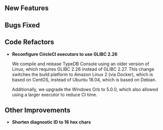 
## New Features


## Bugs Fixed


## Code Refactors
- **Reconfigure CircleCI executors to use GLIBC 2.26**
  
  We compile and release TypeDB Console using an older version of Linux, which requires GLIBC 2.26 instead of GLIBC 2.27. This change switches the build platform to Amazon Linux 2 (via Docker), which is based on CentOS, instead of Ubuntu 18.04, which is based on Debian.
  
  Additionally, we upgrade the Windows Orb to 5.0.0, which also allowed using a larger executor to reduce CI time.
  
  

## Other Improvements
- **Shorten diagnostic ID to 16 hex chars**

